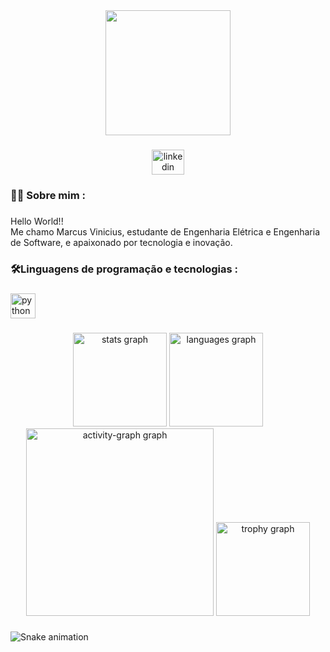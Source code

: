 <div align="center">
  <img height="200" src="https://media3.giphy.com/media/v1.Y2lkPTc5MGI3NjExYTRzOW1kNmNobHJqM2dhbzY2MWl4b3c4cDBtdndoeWc2dm9xNGN5bSZlcD12MV9pbnRlcm5hbF9naWZfYnlfaWQmY3Q9Zw/maNB0qAiRVAty/giphy.gif"  />
</div>

###

<div align="center">
  <a href="https://br.linkedin.com/in/marcusviniciusvf" target="_blank">
    <img src="https://raw.githubusercontent.com/maurodesouza/profile-readme-generator/master/src/assets/icons/social/linkedin/default.svg" width="52" height="40" alt="linkedin logo"  />
  </a>
</div>

###

<h3 align="left">👨‍💻 Sobre mim :</h3>

###

<p align="left">Hello World!!<br>Me chamo Marcus Vinicius, estudante de Engenharia Elétrica e Engenharia de Software, e apaixonado por tecnologia e inovação.</p>

###

<h3 align="left">🛠Linguagens de programação e tecnologias :</h3>

###

<div align="left">
  <img src="https://cdn.jsdelivr.net/gh/devicons/devicon/icons/python/python-original.svg" height="40" alt="python logo"  />
</div>

###

<div align="center">
  <img src="https://github-readme-stats.vercel.app/api?username=marcusviniciusvf&hide_title=true&hide_rank=true&show_icons=true&include_all_commits=true&count_private=false&disable_animations=false&theme=github_dark&locale=en&hide_border=true&order=1&custom_title=Status" height="150" alt="stats graph"  />
  <img src="https://github-readme-stats.vercel.app/api/top-langs?username=marcusviniciusvf&locale=pt-br&hide_title=false&layout=compact&card_width=320&langs_count=5&theme=github_dark&hide_border=true&order=2&custom_title=Linguagens%20e%20Tecnologias" height="150" alt="languages graph"  />
  <img src="https://github-readme-activity-graph.vercel.app/graph?username=marcusviniciusvf&radius=16&theme=github-dark&area=true&order=5&custom_title=Contribui%C3%A7%C3%B5es&area_color=#5680a3&line=#5680a3&color=#5680a3&hide_border=true" height="300" alt="activity-graph graph"  />
  <img src="https://github-profile-trophy.vercel.app?username=marcusviniciusvf&theme=nord&column=-1&row=1&margin-w=6&margin-h=6&no-bg=true&no-frame=true&order=4" height="150" alt="trophy graph"  />
</div>

###

<img src="https://raw.githubusercontent.com/marcusviniciusvf/marcusviniciusvf/output/snake.svg" alt="Snake animation" />

###
